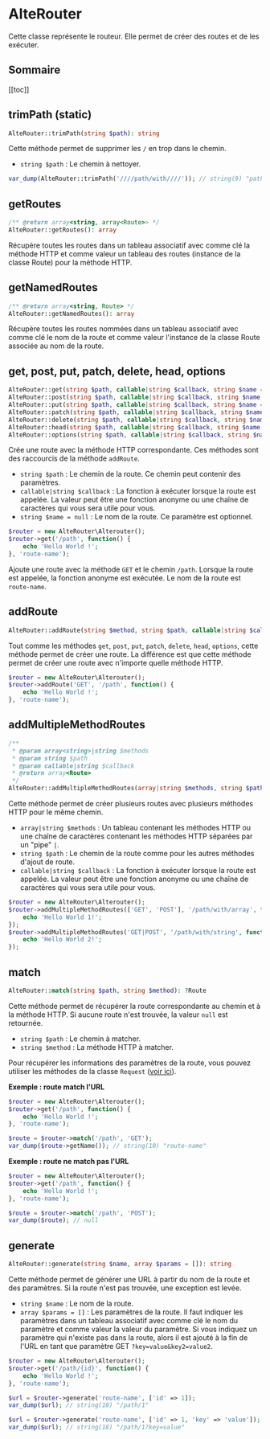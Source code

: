 # AlteRouter

Cette classe représente le routeur. Elle permet de créer des routes et de les exécuter.

## Sommaire

[[toc]]

## trimPath (static)

```php
AlteRouter::trimPath(string $path): string
```

Cette méthode permet de supprimer les `/` en trop dans le chemin.

- `string $path` : Le chemin à nettoyer.

```php
var_dump(AlteRouter::trimPath('////path/with////')); // string(9) "path/with"
```

## getRoutes

```php
/** @return array<string, array<Route>> */
AlteRouter::getRoutes(): array
```

Récupère toutes les routes dans un tableau associatif avec comme clé la méthode HTTP et comme valeur un tableau des
routes (instance de la classe Route) pour la méthode HTTP.

## getNamedRoutes

```php
/** @return array<string, Route> */
AlteRouter::getNamedRoutes(): array
```

Récupère toutes les routes nommées dans un tableau associatif avec comme clé le nom de la route et comme valeur
l'instance de la classe Route associée au nom de la route.

## get, post, put, patch, delete, head, options

```php
AlteRouter::get(string $path, callable|string $callback, string $name = null): Route
AlteRouter::post(string $path, callable|string $callback, string $name = null): Route
AlteRouter::put(string $path, callable|string $callback, string $name = null): Route
AlteRouter::patch(string $path, callable|string $callback, string $name = null): Route
AlteRouter::delete(string $path, callable|string $callback, string $name = null): Route
AlteRouter::head(string $path, callable|string $callback, string $name = null): Route
AlteRouter::options(string $path, callable|string $callback, string $name = null): Route
```

Crée une route avec la méthode HTTP correspondante. Ces méthodes sont des raccourcis de la méthode `addRoute`.

- `string $path` : Le chemin de la route. Ce chemin peut contenir des paramètres.
- `callable|string $callback` : La fonction à exécuter lorsque la route est appelée. La valeur peut être une fonction
  anonyme ou une chaîne de caractères qui vous sera utile pour vous.
- `string $name = null` : Le nom de la route. Ce paramètre est optionnel.

```php
$router = new AlteRouter\Alterouter();
$router->get('/path', function() {
    echo 'Hello World !';
}, 'route-name');
```

Ajoute une route avec la méthode `GET` et le chemin `/path`. Lorsque la route est appelée, la fonction anonyme est
exécutée. Le nom de la route est `route-name`.

## addRoute

```php
AlteRouter::addRoute(string $method, string $path, callable|string $callback, string $name = null): Route
```

Tout comme les méthodes `get`, `post`, `put`, `patch`, `delete`, `head`, `options`, cette méthode permet de créer une
route. La différence est que cette méthode permet de créer une route avec n'importe quelle méthode HTTP.

```php
$router = new AlteRouter\Alterouter();
$router->addRoute('GET', '/path', function() {
    echo 'Hello World !';
}, 'route-name');
```

## addMultipleMethodRoutes

```php
/**
 * @param array<string>|string $methods
 * @param string $path
 * @param callable|string $callback
 * @return array<Route>
 */
AlteRouter::addMultipleMethodRoutes(array|string $methods, string $path, callable|string $callback): array
```

Cette méthode permet de créer plusieurs routes avec plusieurs méthodes HTTP pour le même chemin.

- `array|string $methods` : Un tableau contenant les méthodes HTTP ou une chaîne de caractères contenant les méthodes
  HTTP séparées par un "pipe" `|`.
- `string $path` : Le chemin de la route comme pour les autres méthodes d'ajout de route.
- `callable|string $callback` : La fonction à exécuter lorsque la route est appelée. La valeur peut être une fonction
  anonyme ou une chaîne de caractères qui vous sera utile pour vous.

```php
$router = new AlteRouter\Alterouter();
$router->addMultipleMethodRoutes(['GET', 'POST'], '/path/with/array', function() {
    echo 'Hello World 1!';
});
$router->addMultipleMethodRoutes('GET|POST', '/path/with/string', function() {
    echo 'Hello World 2!';
});
```

## match

```php
AlteRouter::match(string $path, string $method): ?Route
```

Cette méthode permet de récupérer la route correspondante au chemin et à la méthode HTTP. Si aucune route n'est
trouvée, la valeur `null` est retournée.

- `string $path` : Le chemin à matcher.
- `string $method` : La méthode HTTP à matcher.

Pour récupérer les informations des paramètres de la route, vous pouvez utiliser les méthodes de la classe
`Request` ([voir ici](./request)).

**Exemple : route match l'URL**

```php
$router = new AlteRouter\Alterouter();
$router->get('/path', function() {
    echo 'Hello World !';
}, 'route-name');

$route = $router->match('/path', 'GET');
var_dump($route->getName()); // string(10) "route-name"
```

**Exemple : route ne match pas l'URL**

```php
$router = new AlteRouter\Alterouter();
$router->get('/path', function() {
    echo 'Hello World !';
}, 'route-name');

$route = $router->match('/path', 'POST');
var_dump($route); // null
```

## generate

```php
AlteRouter::generate(string $name, array $params = []): string
```

Cette méthode permet de générer une URL à partir du nom de la route et des paramètres. Si la route n'est pas trouvée,
une exception est levée.

- `string $name` : Le nom de la route.
- `array $params = []` : Les paramètres de la route. Il faut indiquer les paramètres dans un tableau associatif avec
  comme clé le nom du paramètre et comme valeur la valeur du paramètre. Si vous indiquez un paramètre qui n'existe pas
  dans la route, alors il est ajouté à la fin de l'URL en tant que paramètre GET `?key=value&key2=value2`.

```php
$router = new AlteRouter\Alterouter();
$router->get('/path/{id}', function() {
    echo 'Hello World !';
}, 'route-name');

$url = $router->generate('route-name', ['id' => 1]);
var_dump($url); // string(10) "/path/1"

$url = $router->generate('route-name', ['id' => 1, 'key' => 'value']);
var_dump($url); // string(18) "/path/1?key=value"
```
